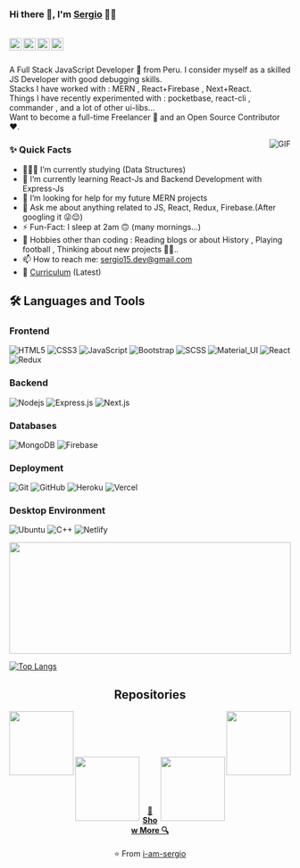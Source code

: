 ### Hi there 👋, I'm [Sergio](https://github.com/i-am-sergio) 👨‍💻

<br/>

<a href="https://www.linkedin.com/in/aman-atg/">
  <img align="left" alt="Aman's Linkedin" width="22px" src="https://cdn.jsdelivr.net/npm/simple-icons@v3/icons/linkedin.svg" />
</a>

<a href="https://t.me/amanatg0">
  <img align="left" alt="Aman's Telegram" width="22px" src="https://cdn.jsdelivr.net/npm/simple-icons@v3/icons/telegram.svg" />
</a>

<a href="https://twitter.com/aman_atg">
  <img align="left" alt="Aman Ansari | Twitter" width="22px" src="https://cdn.jsdelivr.net/npm/simple-icons@v3/icons/twitter.svg" />
</a>

<a href="mailto:sergio15.dev@gmail.com">
  <img align="left" alt="Aman's Email" width="22px" src="https://cdn.jsdelivr.net/npm/simple-icons@v3/icons/gmail.svg" />
</a>


<br />
<br/>

<p>
A Full Stack JavaScript Developer 🚀 from Peru. I consider myself as a skilled JS Developer with good debugging skills.
<br/>
Stacks I have worked with : MERN , React+Firebase , Next+React.
<br/>  
Things I have recently experimented with : pocketbase, react-cli , commander , and a lot of other ui-libs...
<br/>
Want to become a full-time Freelancer 💸 and an Open Source Contributor ❤️.
</p>

<img align="right" alt="GIF" src="https://media.giphy.com/media/MC6eSuC3yypCU/giphy.gif" />
  
### ✨ Quick Facts

- 👨🏽‍💻 I’m currently studying (Data Structures)
- 🌱 I’m currently learning React-Js and Backend Development with Express-Js
- 🤔 I’m looking for help for my future MERN projects
- 💬 Ask me about anything related to JS, React, Redux, Firebase.(After googling it 😜😌)
- ⚡️ Fun-Fact: I sleep at 2am 🙃 (many mornings...)
- 🎿 Hobbies other than coding : Reading blogs or about History , Playing football , Thinking about new projects 🤔🤖..
- 📫 How to reach me: sergio15.dev@gmail.com
- 📝 [Curriculum](#) (Latest)

## 🛠️ Languages and Tools

### Frontend
![HTML5](https://img.shields.io/badge/-HTML5-black?style=flat-square&logo=html5&logoColor=white)
![CSS3](https://img.shields.io/badge/-CSS3-black?style=flat-square&logo=css3)
![JavaScript](https://img.shields.io/badge/-JavaScript-black?style=flat-square&logo=javascript)
![Bootstrap](https://img.shields.io/badge/-Bootstrap-black?style=flat-square&logo=bootstrap)
![SCSS](https://img.shields.io/badge/-SCSS-black?style=flat-square&logo=SASS)
![Material_UI](https://img.shields.io/badge/-Material_UI-black?style=flat-square&logo=material-ui)
![React](https://img.shields.io/badge/-React-black?style=flat-square&logo=react)
![Redux](https://img.shields.io/badge/-Redux-black?style=flat-square&logo=Redux)

### Backend
![Nodejs](https://img.shields.io/badge/-Nodejs-black?style=flat-square&logo=Node.js)
![Express.js](https://img.shields.io/badge/-Express-black?style=flat-square&logo=Express.js)
![Next.js](https://img.shields.io/badge/-Next-black?style=flat-square&logo=Next.js)

### Databases
![MongoDB](https://img.shields.io/badge/-MongoDB-black?style=flat-square&logo=mongodb)
![Firebase](https://img.shields.io/badge/-Firebase-black?style=flat-square&logo=Firebase)

### Deployment
![Git](https://img.shields.io/badge/-Git-black?style=flat-square&logo=git)
![GitHub](https://img.shields.io/badge/-GitHub-black?style=flat-square&logo=github)
![Heroku](https://img.shields.io/badge/-Heroku-black?style=flat-square&logo=heroku)
![Vercel](https://img.shields.io/badge/-Vercel-black?style=flat-square&logo=vercel)

### Desktop Environment
![Ubuntu](https://img.shields.io/badge/-Ubuntu-black?style=flat-square&logo=ubuntu)
![C++](https://img.shields.io/badge/-C-black?style=flat-square&logo=c)
![Netlify](https://img.shields.io/badge/-Netlify-black?style=flat-square&logo=netlify)

<a href="https://github.com/anuraghazra/github-readme-stats" title="Go to Source"><img width="100%" height="200" src="https://github-readme-stats.vercel.app/api?username=i-am-sergio&show_icons=true&theme=gotham"></a>


[![Top Langs](https://github-readme-stats.vercel.app/api/top-langs/?username=i-am-sergio&layout=compact&theme=merko)](https://github.com/anuraghazra/github-readme-stats)

<h2 align="center">Repositories</h2>

<p width="100%" align="center">
  <a align="left" href="https://github.com/heros789-sergio/proyecto-dbp-java-mysql" title="Bank System Java-Mysql"><img align="left" height="115" src="https://github-readme-stats.vercel.app/api/pin/?username=heros789-sergio&repo=proyecto-dbp-java-mysql&theme=gotham"></a>
  <a align="right" href=https://github.com/heros789-sergio/SistemaBebidas" title="Warehouse system"><img align="right" height="115" src="https://github-readme-stats.vercel.app/api/pin/?username=heros789-sergio&repo=SistemaBebidas&theme=gotham"></a>
</p>

<br><br><br><br>

<p width="100%" align="center">
  <a align="left" href="https://github.com/heros789-sergio/proyecto-ti1-php-mysql" title="System Attendance PHP-Mysql-Js"><img align="left" height="115" src="https://github-readme-stats.vercel.app/api/pin/?username=heros789-sergio&repo=proyecto-ti1-php-mysql&theme=gotham"></a>
  <a align="right" href="https://github.com/heros789-sergio/portafolio-reactjs" title="Project with ReactJs"><img align="right" height="115" src="https://github-readme-stats.vercel.app/api/pin/?username=heros789-sergio&repo=portafolio-reactjs&theme=gotham"></a>
</p>

<br><br><br><br>

<h4 align="center"><a href="https://github.com/i-am-sergio?tab=repositories" title="Show Repositories">🔎 Show More 🔍</a></h4>
<p align = "center">⭐ From <a href="https://github.com/i-am-sergio/">i-am-sergio</a></p>





